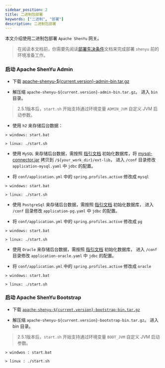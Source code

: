 ```yaml
---
sidebar_position: 2
title: 二进制包部署
keywords: ["二进制", "部署"]
description: 二进制包部署
---
```


本文介绍使用二进制包部署 `Apache ShenYu` 网关。

> 在阅读本文档前，你需要先阅读[部署先决条件](./deployment-before.md)文档来完成部署 `shenyu` 前的环境准备工作。


### 启动 Apache ShenYu Admin

* 下载 [apache-shenyu-${current.version}-admin-bin.tar.gz](https://archive.apache.org/dist/shenyu/2.5.0/apache-shenyu-2.5.0-admin-bin.tar.gz)

* 解压缩 `apache-shenyu-${current.version}-admin-bin.tar.gz`。 进入 `bin` 目录。

> 2.5.1版本后，`start.sh` 开始支持通过环境变量 `ADMIN_JVM` 自定义 JVM 启动参数。

* 使用 `h2` 来存储后台数据：

```
> windows: start.bat

> linux: ./start.sh
```

* 使用 `MySQL` 来存储后台数据，需按照 [指引文档](./deployment-before.md#mysql) 初始化数据库，将 [mysql-connector.jar](https://repo1.maven.org/maven2/mysql/mysql-connector-java/8.0.18/mysql-connector-java-8.0.18.jar) 拷贝到 `/${your_work_dir}/ext-lib`， 进入 `/conf` 目录修改 `application-mysql.yaml` 中 `jdbc` 的配置。

* 将 `conf/application.yml` 中的 `spring.profiles.active` 修改成 `mysql`

```
> windows: start.bat

> linux: ./start.sh
```

* 使用 `PostgreSql` 来存储后台数据，需按照 [指引文档](./deployment-before.md#postgresql) 初始化数据库， 进入 `/conf` 目录修改 `application-pg.yaml` 中 `jdbc` 的配置。

* 将 `conf/application.yml` 中的 `spring.profiles.active` 修改成 `pg`

```
> windows: start.bat

> linux: ./start.sh
```

* 使用 `Oracle` 来存储后台数据，需按照 [指引文档](./deployment-before.md#oracle) 初始化数据库， 进入 `/conf` 目录修改 `application-oracle.yaml` 中 `jdbc` 的配置。

* 将 `conf/application.yml` 中的 `spring.profiles.active` 修改成 `oracle`

```
> windows: start.bat

> linux: ./start.sh
```

### 启动 Apache ShenYu Bootstrap

* 下载 [`apache-shenyu-${current.version}-bootstrap-bin.tar.gz`](https://archive.apache.org/dist/shenyu/2.5.0/apache-shenyu-2.5.0-bootstrap-bin.tar.gz)

* 解压缩 `apache-shenyu-${current.version}-bootstrap-bin.tar.gz`。 进入 bin 目录。

> 2.5.1版本后，`start.sh` 开始支持通过环境变量 `BOOT_JVM` 自定义 JVM 启动参数。

```
> windwos : start.bat 

> linux : ./start.sh 
```
